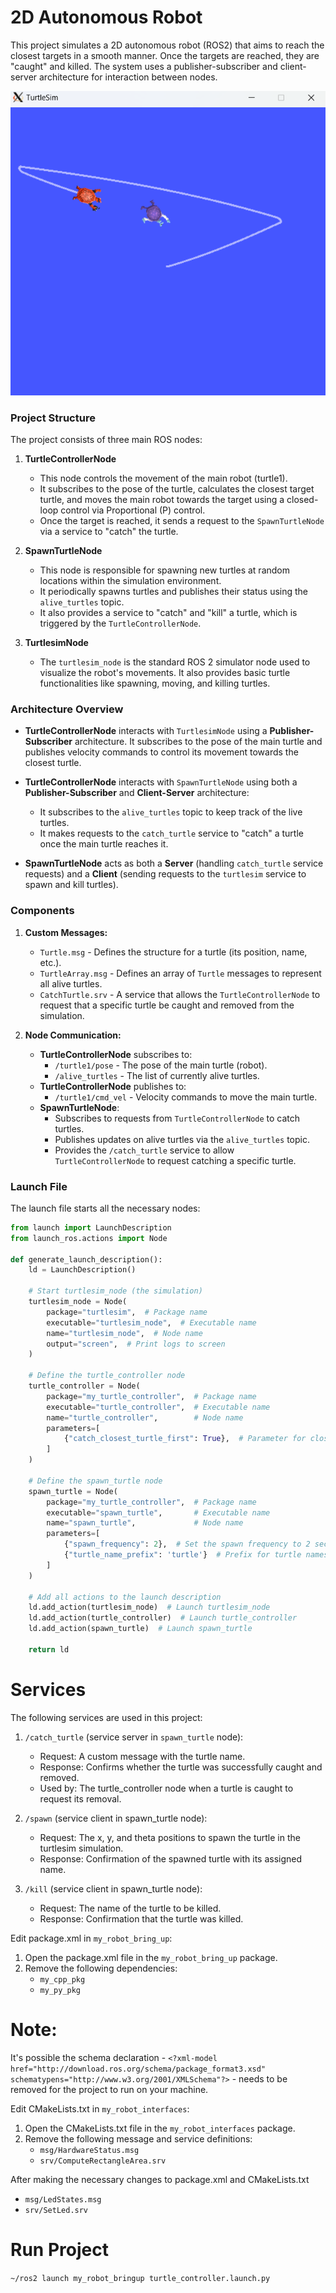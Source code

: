 # 2D Autonomous Robot

This project simulates a 2D autonomous robot (ROS2) that aims to reach the closest targets in a smooth manner. Once the targets are reached, they are "caught" and killed. The system uses a publisher-subscriber and client-server architecture for interaction between nodes.

![Simulator Example for Catch_Closest_Turtle Mode, with turtles spawning every 2 seconds](src/Example_1.png)

### Project Structure

The project consists of three main ROS nodes:

1. **TurtleControllerNode**
   - This node controls the movement of the main robot (turtle1).
   - It subscribes to the pose of the turtle, calculates the closest target turtle, and moves the main robot towards the target using a closed-loop control via Proportional (P) control.
   - Once the target is reached, it sends a request to the `SpawnTurtleNode` via a service to "catch" the turtle.

2. **SpawnTurtleNode**
   - This node is responsible for spawning new turtles at random locations within the simulation environment.
   - It periodically spawns turtles and publishes their status using the `alive_turtles` topic.
   - It also provides a service to "catch" and "kill" a turtle, which is triggered by the `TurtleControllerNode`.

3. **TurtlesimNode**
   - The `turtlesim_node` is the standard ROS 2 simulator node used to visualize the robot's movements. It also provides basic turtle functionalities like spawning, moving, and killing turtles.

### Architecture Overview

- **TurtleControllerNode** interacts with `TurtlesimNode` using a **Publisher-Subscriber** architecture. It subscribes to the pose of the main turtle and publishes velocity commands to control its movement towards the closest turtle.
  
- **TurtleControllerNode** interacts with `SpawnTurtleNode` using both a **Publisher-Subscriber** and **Client-Server** architecture:
  - It subscribes to the `alive_turtles` topic to keep track of the live turtles.
  - It makes requests to the `catch_turtle` service to "catch" a turtle once the main turtle reaches it.

- **SpawnTurtleNode** acts as both a **Server** (handling `catch_turtle` service requests) and a **Client** (sending requests to the `turtlesim` service to spawn and kill turtles).

### Components

1. **Custom Messages:**
   - `Turtle.msg` - Defines the structure for a turtle (its position, name, etc.).
   - `TurtleArray.msg` - Defines an array of `Turtle` messages to represent all alive turtles.
   - `CatchTurtle.srv` - A service that allows the `TurtleControllerNode` to request that a specific turtle be caught and removed from the simulation.

2. **Node Communication:**
   - **TurtleControllerNode** subscribes to:
     - `/turtle1/pose` - The pose of the main turtle (robot).
     - `/alive_turtles` - The list of currently alive turtles.
   - **TurtleControllerNode** publishes to:
     - `/turtle1/cmd_vel` - Velocity commands to move the main turtle.
   - **SpawnTurtleNode**:
     - Subscribes to requests from `TurtleControllerNode` to catch turtles.
     - Publishes updates on alive turtles via the `alive_turtles` topic.
     - Provides the `/catch_turtle` service to allow `TurtleControllerNode` to request catching a specific turtle.

### Launch File

The launch file starts all the necessary nodes:

```python
from launch import LaunchDescription
from launch_ros.actions import Node

def generate_launch_description():
    ld = LaunchDescription()

    # Start turtlesim_node (the simulation)
    turtlesim_node = Node(
        package="turtlesim",  # Package name
        executable="turtlesim_node",  # Executable name
        name="turtlesim_node",  # Node name
        output="screen",  # Print logs to screen
    )

    # Define the turtle_controller node
    turtle_controller = Node(
        package="my_turtle_controller",  # Package name
        executable="turtle_controller",  # Executable name
        name="turtle_controller",        # Node name
        parameters=[
            {"catch_closest_turtle_first": True},  # Parameter for closest turtle
        ]
    )

    # Define the spawn_turtle node
    spawn_turtle = Node(
        package="my_turtle_controller",  # Package name
        executable="spawn_turtle",       # Executable name
        name="spawn_turtle",             # Node name
        parameters=[
            {"spawn_frequency": 2},  # Set the spawn frequency to 2 seconds
            {"turtle_name_prefix": 'turtle'}  # Prefix for turtle names
        ]
    )

    # Add all actions to the launch description
    ld.add_action(turtlesim_node)  # Launch turtlesim_node
    ld.add_action(turtle_controller)  # Launch turtle_controller
    ld.add_action(spawn_turtle)  # Launch spawn_turtle

    return ld
```
# Services

The following services are used in this project:
1. `/catch_turtle` (service server in `spawn_turtle` node):
   - Request: A custom message with the turtle name.
   - Response: Confirms whether the turtle was successfully caught and removed.
   - Used by: The turtle_controller node when a turtle is caught to request its removal.

2. `/spawn` (service client in spawn_turtle node):
   - Request: The x, y, and theta positions to spawn the turtle in the turtlesim simulation.
   - Response: Confirmation of the spawned turtle with its assigned name.

3. `/kill` (service client in spawn_turtle node):
   - Request: The name of the turtle to be killed.
   - Response: Confirmation that the turtle was killed.

Edit package.xml in `my_robot_bring_up`:
1. Open the package.xml file in the `my_robot_bring_up` package.
2. Remove the following dependencies:
   - `my_cpp_pkg`
   - `my_py_pkg`
# Note:
It's possible the schema declaration - `<?xml-model href="http://download.ros.org/schema/package_format3.xsd" schematypens="http://www.w3.org/2001/XMLSchema"?>` - needs to be removed for the project to run on your machine.

Edit CMakeLists.txt in `my_robot_interfaces`:
1. Open the CMakeLists.txt file in the `my_robot_interfaces` package.
2. Remove the following message and service definitions:
   - `msg/HardwareStatus.msg`
   - `srv/ComputeRectangleArea.srv`
  
After making the necessary changes to package.xml and CMakeLists.txt
   - `msg/LedStates.msg`
   - `srv/SetLed.srv`

# Run Project

`~/ros2 launch my_robot_bringup turtle_controller.launch.py`

